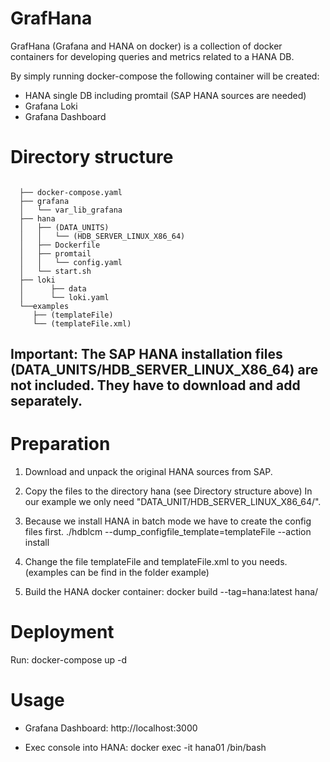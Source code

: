 # GrafHana

GrafHana (Grafana and HANA on docker) is a collection of docker containers for developing queries and metrics related to a HANA DB. 

By simply running docker-compose the following container will be created:

  * HANA single DB including promtail (SAP HANA sources are needed)
  * Grafana Loki
  * Grafana Dashboard

# Directory structure

```

  ├── docker-compose.yaml
  ├── grafana
  │   └── var_lib_grafana
  ├── hana
  │   ├── (DATA_UNITS)
  │   │   └── (HDB_SERVER_LINUX_X86_64)
  │   ├── Dockerfile
  │   ├── promtail
  │   │   └── config.yaml
  │   └── start.sh
  ├── loki
  │      ├── data
  │      └── loki.yaml
  └──examples  
     ├── (templateFile)
     └── (templateFile.xml)

```

**Important:**
The SAP HANA installation files (DATA_UNITS/HDB_SERVER_LINUX_X86_64) are not included.
They have to download and add separately.
---


# Preparation

  1. Download and unpack the original HANA sources from SAP.

  2. Copy the files to the directory hana (see Directory structure above)
     In our example we only need "DATA_UNIT/HDB_SERVER_LINUX_X86_64/".

  3. Because we install HANA in batch mode we have to create the config files first.
     ./hdblcm --dump_configfile_template=templateFile --action install

  4. Change the file templateFile and templateFile.xml to you needs.
     (examples can be find in the folder example) 

  5. Build the HANA docker container:
     docker build --tag=hana:latest hana/


# Deployment

  Run: docker-compose up -d


# Usage

  * Grafana Dashboard: 
    http://localhost:3000

  * Exec console into HANA: 
    docker exec -it hana01 /bin/bash
    





